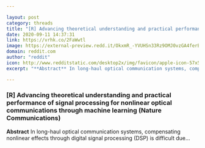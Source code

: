 ```yaml
---

layout: post
category: threads
title: "[R] Advancing theoretical understanding and practical performance of signal processing for nonlinear optical communications through machine learning (Nature Communications)"
date: 2020-09-11 14:37:31
link: https://vrhk.co/2FaWwtl
image: https://external-preview.redd.it/OkxmR_-YVUHSn33Rz9OMJ0vzGA4ferBky1ZSmCOpxAA.jpg?width=685&height=256&auto=webp&crop=685:256,smart&s=648d75dc47076019c671bb1211c0a670ec272aa5
domain: reddit.com
author: "reddit"
icon: http://www.redditstatic.com/desktop2x/img/favicon/apple-icon-57x57.png
excerpt: "**Abstract** In long-haul optical communication systems, compensating nonlinear effects through digital signal processing (DSP) is difficult due..."

---
```


### [R] Advancing theoretical understanding and practical performance of signal processing for nonlinear optical communications through machine learning (Nature Communications)

**Abstract** In long-haul optical communication systems, compensating nonlinear effects through digital signal processing (DSP) is difficult due...